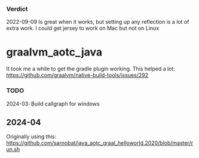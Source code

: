 ### Verdict
2022-09-09 Is great when it works, but setting up any reflection is a lot of extra work. I could get jersey to work on Mac but not on Linux

# graalvm_aotc_java

It took me a while to get the gradle plugin working. This helped a lot:
https://github.com/graalvm/native-build-tools/issues/292

### TODO
2024-03: Build callgraph for windows


## 2024-04

Originally using this:
https://github.com/sarnobat/java_aotc_graal_helloworld.2020/blob/master/run.sh


